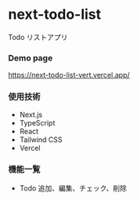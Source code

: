 # next-todo-list

Todo リストアプリ

### Demo page

https://next-todo-list-vert.vercel.app/

### 使用技術

- Next.js
- TypeScript
- React
- Tailwind CSS
- Vercel

### 機能一覧

- Todo 追加、編集、チェック、削除
